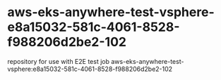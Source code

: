 # aws-eks-anywhere-test-vsphere-e8a15032-581c-4061-8528-f988206d2be2-102
repository for use with E2E test job aws-eks-anywhere-test-vsphere:e8a15032-581c-4061-8528-f988206d2be2-102
